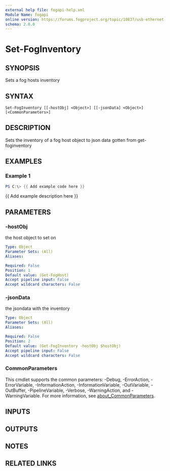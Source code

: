```yaml
---
external help file: fogapi-help.xml
Module Name: fogapi
online version: https://forums.fogproject.org/topic/10837/usb-ethernet-adapter-mac-s-for-imaging-multiple-hosts-universal-imaging-nics-wired-nic-for-all-wireless-devices/14
schema: 2.0.0
---
```


# Set-FogInventory

## SYNOPSIS
Sets a fog hosts inventory

## SYNTAX

```
Set-FogInventory [[-hostObj] <Object>] [[-jsonData] <Object>] [<CommonParameters>]
```

## DESCRIPTION
Sets the inventory of a fog host object to json data gotten from get-foginventory

## EXAMPLES

### Example 1
```powershell
PS C:\> {{ Add example code here }}
```

{{ Add example description here }}

## PARAMETERS

### -hostObj
the host object to set on

```yaml
Type: Object
Parameter Sets: (All)
Aliases:

Required: False
Position: 1
Default value: (Get-FogHost)
Accept pipeline input: False
Accept wildcard characters: False
```

### -jsonData
the jsondata with the inventory

```yaml
Type: Object
Parameter Sets: (All)
Aliases:

Required: False
Position: 2
Default value: (Get-FogInventory -hostObj $hostObj)
Accept pipeline input: False
Accept wildcard characters: False
```

### CommonParameters
This cmdlet supports the common parameters: -Debug, -ErrorAction, -ErrorVariable, -InformationAction, -InformationVariable, -OutVariable, -OutBuffer, -PipelineVariable, -Verbose, -WarningAction, and -WarningVariable. For more information, see [about_CommonParameters](http://go.microsoft.com/fwlink/?LinkID=113216).

## INPUTS

## OUTPUTS

## NOTES

## RELATED LINKS
